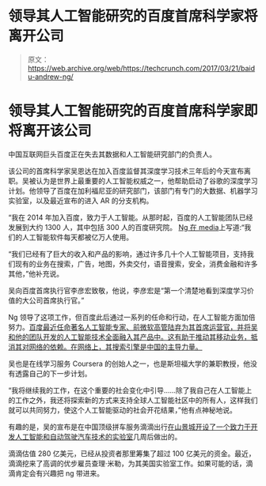 # 领导其人工智能研究的百度首席科学家将离开公司 

> 原文：<https://web.archive.org/web/https://techcrunch.com/2017/03/21/baidu-andrew-ng/>

# 领导其人工智能研究的百度首席科学家即将离开该公司

中国互联网巨头百度正在失去其数据和人工智能研究部门的负责人。

该公司的首席科学家吴恩达在加入百度监督其深度学习技术三年后的今天宣布离职。吴被认为是世界上最重要的人工智能权威之一，他帮助启动了谷歌的深度学习计划。他领导了百度在加利福尼亚的研究部门，该部门有专门的大数据、机器学习实验室，以及最近宣布的进入 AR 的分支机构。

“我在 2014 年加入百度，致力于人工智能。从那时起，百度的人工智能团队已经发展到大约 1300 人，其中包括 300 人的百度研究院。 [Ng 在 media](https://web.archive.org/web/20230205142208/https://medium.com/@andrewng/opening-a-new-chapter-of-my-work-in-ai-c6a4d1595d7b)上写道:“我们的人工智能软件每天都被亿万人使用。

“我们已经有了巨大的收入和产品的影响，通过许多几十个人工智能项目，支持我们现有的业务在搜索，广告，地图，外卖交付，语音搜索，安全，消费金融和许多其他，”他补充说。

吴向百度首席执行官李彦宏致敬，他说，李彦宏是“第一个清楚地看到深度学习价值的大公司首席执行官。”

Ng 领导了这项工作，但百度此后通过一系列的任命和行动，在人工智能方面加倍努力。[百度最近任命著名人工智能专家、前微软高管陆弃为其首席运营官，并将吴和他的团队开发的人工智能技术全面融入其产品中。这有助于推动其移动业务，抵消其对网络的依赖。在网络上，其搜索引擎是中国的主导力量。](https://web.archive.org/web/20230205142208/https://techcrunch.com/2017/01/16/qi-lu-joins-baidu-as-coo/)

吴也是在线学习服务 Coursera 的创始人之一，也是斯坦福大学的兼职教授，他没有透露自己的下一步计划。

“我将继续我的工作，在这个重要的社会变化中引导……除了我自己在人工智能上的工作之外，我还将探索新的方式来支持全球人工智能社区中的所有人，这样我们就可以共同努力，使这个人工智能驱动的社会开花结果，”他有点神秘地说。

有趣的是，吴的宣布是在中国顶级拼车服务滴滴出行[在山景城开设了一个致力于开发人工智能和自动驾驶汽车技术的实验室](https://web.archive.org/web/20230205142208/https://techcrunch.com/2017/03/08/didi-us-research-lab/)几周后做出的。

滴滴估值 280 亿美元，已经从投资者那里筹集了超过 100 亿美元的资金。最近，滴滴挖来了高调的优步雇员查理·米勒，为其美国实验室工作。如果可能的话，滴滴肯定会有兴趣把 ng 带进来。